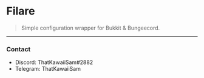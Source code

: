 # Filare
> Simple configuration wrapper for Bukkit & Bungeecord.

---

### Contact

- Discord: ThatKawaiiSam#2882
- Telegram: ThatKawaiiSam